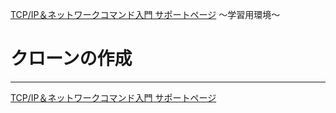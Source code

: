 
[TCP/IP＆ネットワークコマンド入門 サポートページ](https://nisim-m.github.io/tcpipcmdbook/) ～学習用環境～
# クローンの作成

<!-- TOC -->

<!-- /TOC -->


----
[TCP/IP＆ネットワークコマンド入門 サポートページ](https://nisim-m.github.io/tcpipcmdbook/)
